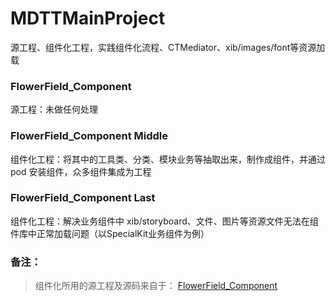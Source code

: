 # MDTTMainProject
源工程、组件化工程，实践组件化流程、CTMediator、xib/images/font等资源加载

### FlowerField_Component
源工程：未做任何处理

### FlowerField_Component Middle
组件化工程：将其中的工具类、分类、模块业务等抽取出来，制作成组件，并通过pod 安装组件，众多组件集成为工程

### FlowerField_Component Last
组件化工程：解决业务组件中 xib/storyboard、文件、图片等资源文件无法在组件库中正常加载问题（以SpecialKit业务组件为例）

### 备注：
> 组件化所用的源工程及源码来自于：
> [FlowerField_Component](https://github.com/kepuna/ComponentDemo)